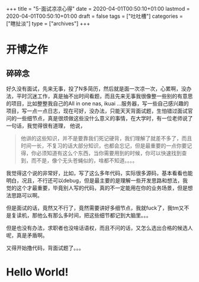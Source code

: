 +++
title = "5-面试凉凉心得"
date = 2020-04-01T00:50:10+01:00
lastmod = 2020-04-01T00:50:10+01:00
draft = false
tags = ["吐吐槽"]
categories = ["瞎扯淡"]
type = ["archives"]
+++

# 开博之作

## 碎碎念

好久没有面试，先来无事，投了N多简历，然后就是面一次凉一次，心累啊，没办法，平时沉迷工作，真是抽不出时间看题，而且先来无事我很像整一些别的有意思的项目，比如整整我自己的All in one nas, ikuai ...服务器，写一些自己感兴趣的项目，写一点一点日志，现在可好，没办法，只能天天背面试题，生怕错过面试官问的一些细节点，真是很烦做这些没什么意义的事情，在大学时，有一位老师说了一句话，我觉得很有道理，
他说，

> 他讲的这些知识，并不是要靠我们死记硬背，我们理解了就差不多了，而且时间一长，不复习的话大部分知识，也都会忘记，但是最重要的一点你要记得，你必须知道有这么个东西，当你需要用到的时候，你可以快速找到查到，而不是，像个无头苍蝇似的，啥都不知道。。。。

我觉得这个说的非常好，比如，写了这么多年代码，实际很多源码，基本看看也能明白，况且，不行还可以debug，但是最主要的是理解一些开发思路和想法，我觉的这个才最重要，毕竟别人写的代码，真的不一定能用在你的业务场景，但是想法思路可以啊。

但是面试的话，竟然又不行了，竟然需要讲好多细节点，我就fuck了，我tm又不是复读机，那他么有那么多时间，把这些细节都记到大脑里。。。

但是也没有办法，求职者也没啥话语权，而且不问的话，又怎么选出合格的候选人呢，真是矛盾啊。

又得开始撸代码，背面试题了。。。


# Hello World!
